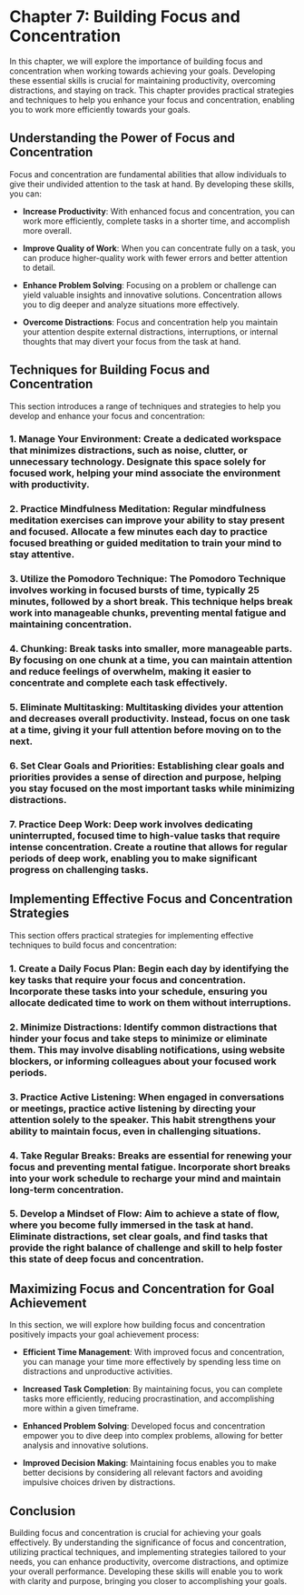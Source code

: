 Chapter 7: Building Focus and Concentration
===========================================

In this chapter, we will explore the importance of building focus and concentration when working towards achieving your goals. Developing these essential skills is crucial for maintaining productivity, overcoming distractions, and staying on track. This chapter provides practical strategies and techniques to help you enhance your focus and concentration, enabling you to work more efficiently towards your goals.

Understanding the Power of Focus and Concentration
--------------------------------------------------

Focus and concentration are fundamental abilities that allow individuals to give their undivided attention to the task at hand. By developing these skills, you can:

* **Increase Productivity**: With enhanced focus and concentration, you can work more efficiently, complete tasks in a shorter time, and accomplish more overall.

* **Improve Quality of Work**: When you can concentrate fully on a task, you can produce higher-quality work with fewer errors and better attention to detail.

* **Enhance Problem Solving**: Focusing on a problem or challenge can yield valuable insights and innovative solutions. Concentration allows you to dig deeper and analyze situations more effectively.

* **Overcome Distractions**: Focus and concentration help you maintain your attention despite external distractions, interruptions, or internal thoughts that may divert your focus from the task at hand.

Techniques for Building Focus and Concentration
-----------------------------------------------

This section introduces a range of techniques and strategies to help you develop and enhance your focus and concentration:

### 1. **Manage Your Environment**: Create a dedicated workspace that minimizes distractions, such as noise, clutter, or unnecessary technology. Designate this space solely for focused work, helping your mind associate the environment with productivity.

### 2. **Practice Mindfulness Meditation**: Regular mindfulness meditation exercises can improve your ability to stay present and focused. Allocate a few minutes each day to practice focused breathing or guided meditation to train your mind to stay attentive.

### 3. **Utilize the Pomodoro Technique**: The Pomodoro Technique involves working in focused bursts of time, typically 25 minutes, followed by a short break. This technique helps break work into manageable chunks, preventing mental fatigue and maintaining concentration.

### 4. **Chunking**: Break tasks into smaller, more manageable parts. By focusing on one chunk at a time, you can maintain attention and reduce feelings of overwhelm, making it easier to concentrate and complete each task effectively.

### 5. **Eliminate Multitasking**: Multitasking divides your attention and decreases overall productivity. Instead, focus on one task at a time, giving it your full attention before moving on to the next.

### 6. **Set Clear Goals and Priorities**: Establishing clear goals and priorities provides a sense of direction and purpose, helping you stay focused on the most important tasks while minimizing distractions.

### 7. **Practice Deep Work**: Deep work involves dedicating uninterrupted, focused time to high-value tasks that require intense concentration. Create a routine that allows for regular periods of deep work, enabling you to make significant progress on challenging tasks.

Implementing Effective Focus and Concentration Strategies
---------------------------------------------------------

This section offers practical strategies for implementing effective techniques to build focus and concentration:

### 1. **Create a Daily Focus Plan**: Begin each day by identifying the key tasks that require your focus and concentration. Incorporate these tasks into your schedule, ensuring you allocate dedicated time to work on them without interruptions.

### 2. **Minimize Distractions**: Identify common distractions that hinder your focus and take steps to minimize or eliminate them. This may involve disabling notifications, using website blockers, or informing colleagues about your focused work periods.

### 3. **Practice Active Listening**: When engaged in conversations or meetings, practice active listening by directing your attention solely to the speaker. This habit strengthens your ability to maintain focus, even in challenging situations.

### 4. **Take Regular Breaks**: Breaks are essential for renewing your focus and preventing mental fatigue. Incorporate short breaks into your work schedule to recharge your mind and maintain long-term concentration.

### 5. **Develop a Mindset of Flow**: Aim to achieve a state of flow, where you become fully immersed in the task at hand. Eliminate distractions, set clear goals, and find tasks that provide the right balance of challenge and skill to help foster this state of deep focus and concentration.

Maximizing Focus and Concentration for Goal Achievement
-------------------------------------------------------

In this section, we will explore how building focus and concentration positively impacts your goal achievement process:

* **Efficient Time Management**: With improved focus and concentration, you can manage your time more effectively by spending less time on distractions and unproductive activities.

* **Increased Task Completion**: By maintaining focus, you can complete tasks more efficiently, reducing procrastination, and accomplishing more within a given timeframe.

* **Enhanced Problem Solving**: Developed focus and concentration empower you to dive deep into complex problems, allowing for better analysis and innovative solutions.

* **Improved Decision Making**: Maintaining focus enables you to make better decisions by considering all relevant factors and avoiding impulsive choices driven by distractions.

Conclusion
----------

Building focus and concentration is crucial for achieving your goals effectively. By understanding the significance of focus and concentration, utilizing practical techniques, and implementing strategies tailored to your needs, you can enhance productivity, overcome distractions, and optimize your overall performance. Developing these skills will enable you to work with clarity and purpose, bringing you closer to accomplishing your goals.
